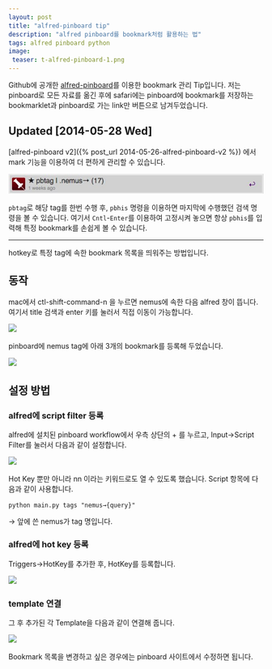 ```yaml
---
layout: post
title: "alfred-pinboard tip"
description: "alfred pinboard를 bookmark처럼 활용하는 법"
tags: alfred pinboard python
image:
 teaser: t-alfred-pinboard-1.png
---
```


Github에 공개한 [alfred-pinboard](https://github.com/jmjeong/alfred-extension/tree/master/pinboard)를
이용한 bookmark 관리 Tip입니다.  저는 pinboard로 모든 자료를 옮긴 후에 safari에는 pinboard에
bookmark를 저장하는 bookmarklet과 pinboard로 가는 link만 버튼으로 남겨두었습니다.

<!-- more -->

## Updated [2014-05-28 Wed]

[alfred-pinboard v2]({% post_url 2014-05-26-alfred-pinboard-v2 %}) 에서 mark 기능을 이용하여 더 편하게 관리할 수 있습니다. 

![](/images/pinboard-history.jpg)

`pbtag`로 해당 tag를 한번 수행 후, `pbhis` 명령을 이용하면 마지막에 수행했던 검색 명령을 볼 수
있습니다. 여기서 `Cntl`-`Enter`를 이용하여 고정시켜 놓으면 항상 `pbhis`를 입력해 특정 bookmark를
손쉽게 볼 수 있습니다.

---


<!-- more -->

hotkey로 특정 tag에 속한 bookmark 목록을 띄워주는 방법입니다.

## 동작

mac에서 ctl-shift-command-n 을 누르면  nemus에 속한 다음 alfred 창이 뜹니다. 여기서 title 검색과 enter 키를 눌러서 직접 이동이 가능합니다. 

![](http://farm4.staticflickr.com/3721/12638537425_903aa4e926.jpg)

pinboard에 nemus tag에 아래 3개의 bookmark를 등록해 두었습니다. 

![](http://farm6.staticflickr.com/5479/12639022764_afa927a736.jpg)

## 설정 방법

### alfred에 script filter 등록 

alfred에 설치된 pinboard workflow에서 우측 상단의 + 를 누르고, Input->Script Filter를 눌러서 다음과 같이 설정합니다. 

![](http://farm4.staticflickr.com/3793/12639065234_047130ce9b.jpg)

Hot Key 뿐만 아니라 nn 이라는 키워드로도 열 수 있도록 했습니다.  Script 항목에 다음과 같이 사용합니다. 

	python main.py tags "nemus→{query}"

→ 앞에 쓴 nemus가 tag 명입니다. 

### alfred에 hot key 등록 

Triggers->HotKey를 추가한 후, HotKey를 등록합니다. 

![](http://farm6.staticflickr.com/5504/12639305094_72f297c50a.jpg)

### template 연결 

그 후 추가된 각 Template을 다음과 같이 연결해 줍니다. 

![](http://farm4.staticflickr.com/3783/12638812813_3dc4cf8bf2.jpg)

Bookmark 목록을 변경하고 싶은 경우에는 pinboard 사이트에서 수정하면 됩니다. 
